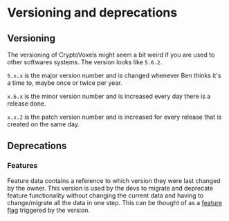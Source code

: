 # Versioning and deprecations

## Versioning

The versioning of CryptoVoxels might seem a bit weird if you are used to other softwares systems. The version looks like `5.6.2`.

`5.x.x` is the major version number and is changed whenever Ben thinks it's a time to, maybe once or twice per year.

`x.6.x` is the minor version number and is increased every day there is a release done. 

`x.x.2` is the patch version number and is increased for every release that is created on the same day.

## Deprecations

### Features

Feature data contains a reference to which version they were last changed by the owner. This version is used by the devs to migrate and deprecate feature functionality without changing the current data and having to change/migrate all the data in one step. This can be thought of as a [feature flag](https://martinfowler.com/articles/feature-toggles.html) triggered by the version.
 